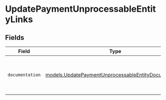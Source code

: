 # UpdatePaymentUnprocessableEntityLinks


## Fields

| Field                                                                                                              | Type                                                                                                               | Required                                                                                                           | Description                                                                                                        |
| ------------------------------------------------------------------------------------------------------------------ | ------------------------------------------------------------------------------------------------------------------ | ------------------------------------------------------------------------------------------------------------------ | ------------------------------------------------------------------------------------------------------------------ |
| `documentation`                                                                                                    | [models.UpdatePaymentUnprocessableEntityDocumentation](../models/updatepaymentunprocessableentitydocumentation.md) | :heavy_check_mark:                                                                                                 | The URL to the generic Mollie API error handling guide.                                                            |
